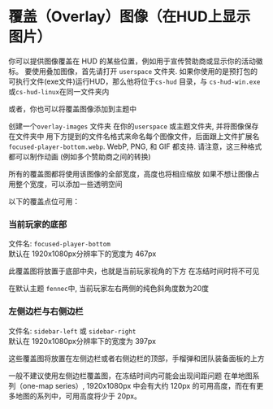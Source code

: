 # 覆盖（Overlay）图像（在HUD上显示图片）

你可以提供图像覆盖在 HUD 的某些位置，例如用于宣传赞助商或显示你的活动徽标。
要使用叠加图像，首先请打开 `userspace` 文件夹.
如果你使用的是预打包的可执行文件(exe文件)运行HUD，那么他将位于`cs-hud` 目录，与 `cs-hud-win.exe`或`cs-hud-linux`在同一文件夹内
<!-- 其他的运行方式 -->
或者，你也可以将覆盖图像添加到主题中

创建一个`overlay-images` 文件夹 在你的`userspace` 或主题文件夹, 并将图像保存在文件夹中
用下方提到的文件名格式来命名每个图像文件，后面跟上文件扩展名 `focused-player-bottom.webp`.
WebP, PNG, 和 GIF 都支持.
请注意，这三种格式都可以制作动画 (例如多个赞助商之间的转换) 

所有的覆盖图都将使用该图像的全部宽度，高度也将相应缩放
如果不想让图像占用整个宽度，可以添加一些透明空间

以下的覆盖点位可用：


### 当前玩家的底部
文件名: `focused-player-bottom`  
默认在 1920x1080px分辨率下的宽度为 467px

此覆盖图将放置于底部中央，也就是当前玩家视角的下方
在冻结时间时将不可见

在默认主题 `fennec`中, 当前玩家左右两侧的纯色斜角度数为20度


### 左侧边栏与右侧边栏
文件名: `sidebar-left` 或 `sidebar-right`  
默认在 1920x1080px分辨率下的宽度为 397px

这些覆盖图将放置在左侧边栏或者右侧边栏的顶部，手榴弹和团队装备面板的上方

一般不建议使用左侧边栏覆盖图，在冻结时间内可能会出现间距问题
在单地图系列（one-map series）, 1920x1080px 中会有大约 120px 的可用高度，而在有更多地图的系列中，可用高度将少于 20px。
